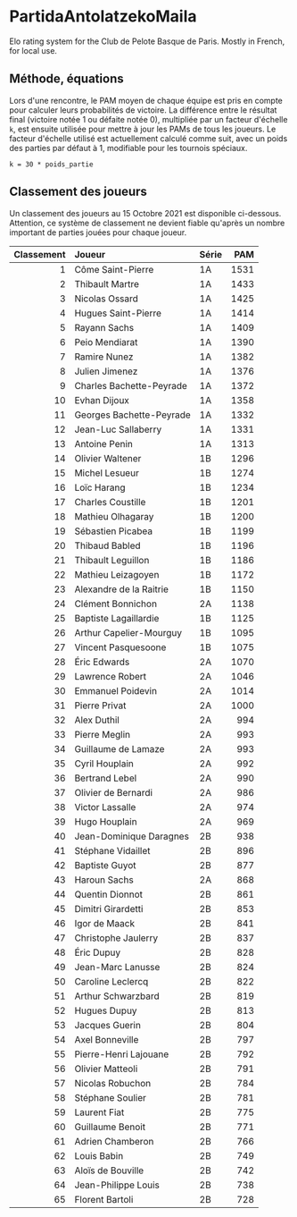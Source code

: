 # PartidaAntolatzekoMaila
Elo rating system for the Club de Pelote Basque de Paris. Mostly in French, for local use.

## Méthode, équations
Lors d'une rencontre, le PAM moyen de chaque équipe est pris en compte pour calculer leurs probabilités de victoire. La différence entre le résultat final (victoire notée 1 ou défaite notée 0), multipliée par un facteur d'échelle `k`, est ensuite utilisée pour mettre à jour les PAMs de tous les joueurs. Le facteur d'échelle utilisé est actuellement calculé comme suit, avec un poids des parties par défaut à 1, modifiable pour les tournois spéciaux.

```
k = 30 * poids_partie
```

## Classement des joueurs
Un classement des joueurs au 15 Octobre 2021 est disponible ci-dessous. Attention, ce système de classement ne devient fiable qu'après un nombre important de parties jouées pour chaque joueur.

|   Classement | Joueur                   | Série   |   PAM |
|-------------:|:-------------------------|:--------|------:|
|            1 | Côme Saint-Pierre        | 1A      |  1531 |
|            2 | Thibault Martre          | 1A      |  1433 |
|            3 | Nicolas Ossard           | 1A      |  1425 |
|            4 | Hugues Saint-Pierre      | 1A      |  1414 |
|            5 | Rayann Sachs             | 1A      |  1409 |
|            6 | Peio Mendiarat           | 1A      |  1390 |
|            7 | Ramire Nunez             | 1A      |  1382 |
|            8 | Julien Jimenez           | 1A      |  1376 |
|            9 | Charles Bachette-Peyrade | 1A      |  1372 |
|           10 | Evhan Dijoux             | 1A      |  1358 |
|           11 | Georges Bachette-Peyrade | 1A      |  1332 |
|           12 | Jean-Luc Sallaberry      | 1A      |  1331 |
|           13 | Antoine Penin            | 1A      |  1313 |
|           14 | Olivier Waltener         | 1B      |  1296 |
|           15 | Michel Lesueur           | 1B      |  1274 |
|           16 | Loïc Harang              | 1B      |  1234 |
|           17 | Charles Coustille        | 1B      |  1201 |
|           18 | Mathieu Olhagaray        | 1B      |  1200 |
|           19 | Sébastien Picabea        | 1B      |  1199 |
|           20 | Thibaud Babled           | 1B      |  1196 |
|           21 | Thibault Leguillon       | 1B      |  1186 |
|           22 | Mathieu Leizagoyen       | 1B      |  1172 |
|           23 | Alexandre de la Raitrie  | 1B      |  1150 |
|           24 | Clément Bonnichon        | 2A      |  1138 |
|           25 | Baptiste Lagaillardie    | 1B      |  1125 |
|           26 | Arthur Capelier-Mourguy  | 1B      |  1095 |
|           27 | Vincent Pasquesoone      | 1B      |  1075 |
|           28 | Éric Edwards             | 2A      |  1070 |
|           29 | Lawrence Robert          | 2A      |  1046 |
|           30 | Emmanuel Poidevin        | 2A      |  1014 |
|           31 | Pierre Privat            | 2A      |  1000 |
|           32 | Alex Duthil              | 2A      |   994 |
|           33 | Pierre Meglin            | 2A      |   993 |
|           34 | Guillaume de Lamaze      | 2A      |   993 |
|           35 | Cyril Houplain           | 2A      |   992 |
|           36 | Bertrand Lebel           | 2A      |   990 |
|           37 | Olivier de Bernardi      | 2A      |   986 |
|           38 | Victor Lassalle          | 2A      |   974 |
|           39 | Hugo Houplain            | 2A      |   969 |
|           40 | Jean-Dominique Daragnes  | 2B      |   938 |
|           41 | Stéphane Vidaillet       | 2B      |   896 |
|           42 | Baptiste Guyot           | 2B      |   877 |
|           43 | Haroun Sachs             | 2A      |   868 |
|           44 | Quentin Dionnot          | 2B      |   861 |
|           45 | Dimitri Girardetti       | 2B      |   853 |
|           46 | Igor de Maack            | 2B      |   841 |
|           47 | Christophe Jaulerry      | 2B      |   837 |
|           48 | Éric Dupuy               | 2B      |   828 |
|           49 | Jean-Marc Lanusse        | 2B      |   824 |
|           50 | Caroline Leclercq        | 2B      |   822 |
|           51 | Arthur Schwarzbard       | 2B      |   819 |
|           52 | Hugues Dupuy             | 2B      |   813 |
|           53 | Jacques Guerin           | 2B      |   804 |
|           54 | Axel Bonneville          | 2B      |   797 |
|           55 | Pierre-Henri Lajouane    | 2B      |   792 |
|           56 | Olivier Matteoli         | 2B      |   791 |
|           57 | Nicolas Robuchon         | 2B      |   784 |
|           58 | Stéphane Soulier         | 2B      |   781 |
|           59 | Laurent Fiat             | 2B      |   775 |
|           60 | Guillaume Benoit         | 2B      |   771 |
|           61 | Adrien Chamberon         | 2B      |   766 |
|           62 | Louis Babin              | 2B      |   749 |
|           63 | Aloïs de Bouville        | 2B      |   742 |
|           64 | Jean-Philippe Louis      | 2B      |   738 |
|           65 | Florent Bartoli          | 2B      |   728 |
